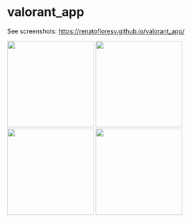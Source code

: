 # valorant_app

See screenshots:
https://renatofloresv.github.io/valorant_app/

<div>
<img src="https://user-images.githubusercontent.com/68215023/177451805-0de91b21-cce0-4338-a61b-48e353f921ae.jpg" width="200px"</img>
<img src="https://user-images.githubusercontent.com/68215023/177453947-3d86d650-023f-49be-a973-1219fa5403ce.jpg" width="200px"</img>
  <img src="https://user-images.githubusercontent.com/68215023/177454064-b02d3cdd-9dbb-4cf4-a54b-a37635cc5ef1.jpg" width="200px"</img>
  <img src="https://user-images.githubusercontent.com/68215023/177454070-779d90b5-fb6e-4e3f-9e1e-e53689b44375.jpg" width="200px"</img>
</div>

